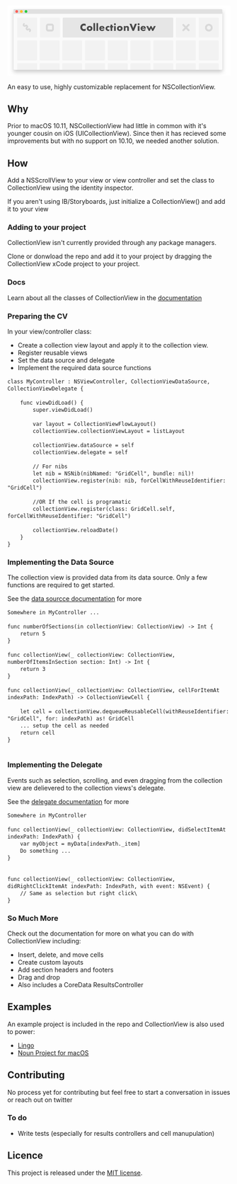 ![CollectionView](./img/header.png "Collection View")

An easy to use, highly customizable replacement for NSCollectionView.

## Why

Prior to macOS 10.11, NSCollectionView had little in common with it's younger cousin on iOS (UICollectionView). Since then it has recieved some improvements but with no support on 10.10, we needed another solution.


## How

Add a NSScrollView to your view or view controller and set the class to CollectionView using the identity inspector.

If you aren't using IB/Storyboards, just initialize a CollectionView() and add it to your view

### Adding to your project
CollectionView isn't currently provided through any package managers. 

Clone or donwload the repo and add it to your project by dragging the CollectionView xCode project to your project.

### Docs
Learn about all the classes of CollectionView in the [documentation](https://thenounproject.github.io/CollectionView/)

### Preparing the CV
In your view/controller class:

* Create a collection view layout and apply it to the collection view.
* Register reusable views
* Set the data source and delegate
* Implement the required data source functions

```
class MyController : NSViewController, CollectionViewDataSource, CollectionViewDelegate {

	func viewDidLoad() {
		super.viewDidLoad()
		
		var layout = CollectionViewFlowLayout()
		collectionView.collectionViewLayout = listLayout
		
		collectionView.dataSource = self
	   	collectionView.delegate = self
	   	
	   	// For nibs
	   	let nib = NSNib(nibNamed: "GridCell", bundle: nil)!
	   	collectionView.register(nib: nib, forCellWithReuseIdentifier: "GridCell")
	   	
	   	//OR If the cell is programatic
	   	collectionView.register(class: GridCell.self, forCellWithReuseIdentifier: "GridCell")
	   	
	   	collectionView.reloadDate()
	}
}
```


### Implementing the Data Source

The collection view is provided data from its data source. Only a few functions are required to get started. 

See the [data sourcce documentation](https://thenounproject.github.io/CollectionView/Protocols/CollectionViewDataSource.html) for more 

```
Somewhere in MyController ... 

func numberOfSections(in collectionView: CollectionView) -> Int {
    return 5
}

func collectionView(_ collectionView: CollectionView, numberOfItemsInSection section: Int) -> Int { 
	return 3
}

func collectionView(_ collectionView: CollectionView, cellForItemAt indexPath: IndexPath) -> CollectionViewCell {

	let cell = collectionView.dequeueReusableCell(withReuseIdentifier: "GridCell", for: indexPath) as! GridCell
	... setup the cell as needed
	return cell
}
    

```

### Implementing the Delegate
Events such as selection, scrolling, and even dragging from the collection view are delievered to the collection views's delegate.

See the [delegate documentation](https://thenounproject.github.io/CollectionView/Protocols/CollectionViewDelegate.html) for more 

```
Somewhere in MyController

func collectionView(_ collectionView: CollectionView, didSelectItemAt indexPath: IndexPath) {
    var myObject = myData[indexPath._item]
    Do something ...
}


func collectionView(_ collectionView: CollectionView, didRightClickItemAt indexPath: IndexPath, with event: NSEvent) {
	// Same as selection but right click\
}
```

### So Much More
Check out the documentation for more on what you can do with CollectionView including:

* Insert, delete, and move cells
* Create custom layouts
* Add section headers and footers
* Drag and drop
* Also includes a CoreData ResultsController


## Examples

An example project is included in the repo and CollectionView is also used to power:

* [Lingo](https://lingoapp.com)
* [Noun Project for macOS](https://thenounproject.com/for-mac/)

## Contributing
No process yet for contributing but feel free to start a conversation in issues or reach out on twitter

### To do
* Write tests (especially for results controllers and cell manupulation)

## Licence
This project is released under the [MIT license](https://github.com/TheNounProject/CollectionView/blob/master/LICENSE).

